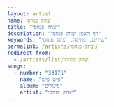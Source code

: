 ```yaml
---
layout: artist
name: יצחק פנחסי
title: "יצחק פנחסי"
description: "דף האמן יצחק פנחסי"
keywords: "שירים, מוזיקה, יצחק פנחסי"
permalink: /artists/יצחק-פנחסי/
redirect_from:
  - /artists/list/יצחק פנחסי
songs:
  - number: "33171"
    name: "פיש פיש"
    album: "סינגלים"
    artist: "יצחק פנחסי"
---
```

